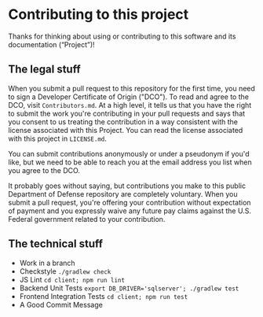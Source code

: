 # Contributing to this project

Thanks for thinking about using or contributing to this software and its documentation (“Project”)!

## The legal stuff

When you submit a pull request to this repository for the first time, you need to sign a Developer Certificate of Origin ("DCO"). To read and agree to the DCO, visit `Contributors.md`. At a high level, it tells us that you have the right to submit the work you're contributing in your pull requests and says that you consent to us treating the contribution in a way consistent with the license associated with this Project. You can read the license associated with this project in `LICENSE.md`. 

You can submit contributions anonymously or under a pseudonym if you'd like, but we need to be able to reach you at the email address you list when you agree to the DCO. 

It probably goes without saying, but contributions you make to this public Department of Defense repository are completely voluntary. When you submit a pull request, you're offering your contribution without expectation of payment and you expressly waive any future pay claims against the U.S. Federal government related to your contribution. 

## The technical stuff

- Work in a branch
- Checkstyle `./gradlew check`
- JS Lint `cd client; npm run lint` 
- Backend Unit Tests `export DB_DRIVER='sqlserver'; ./gradlew test`
- Frontend Integration Tests `cd client; npm run test`
- A Good Commit Message
